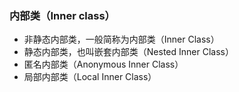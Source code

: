 ### 内部类（Inner class）
- 非静态内部类，一般简称为内部类（Inner Class）
- 静态内部类，也叫嵌套内部类（Nested Inner Class）
- 匿名内部类（Anonymous Inner Class）
- 局部内部类（Local Inner Class）







